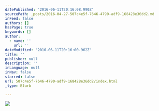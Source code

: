 ```yaml
---
datePublished: '2016-06-11T20:16:08.990Z'
sourcePath: _posts/2016-04-27-507c4e5f-7646-4790-adf9-168428e36dd2.md
inFeed: false
authors: []
hasPage: true
keywords: []
author:
  - name: ''
    url: ''
dateModified: '2016-06-11T20:16:00.962Z'
title: ''
publisher: null
description: ''
inLanguage: null
inNav: false
starred: false
url: 507c4e5f-7646-4790-adf9-168428e36dd2/index.html
_type: Blurb

---
```

![](https://s3-us-west-2.amazonaws.com/the-grid-img/p/32a1f49e4d9205ee62866ed53019a1f8ce7cd9d9.jpg)